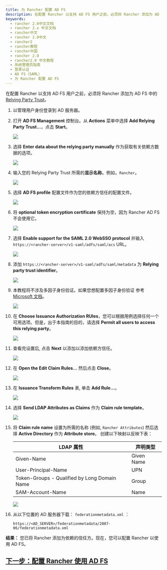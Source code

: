 ```yaml
---
title: 为 Rancher 配置 AD FS
description: 在配置 Rancher 以支持 AD FS 用户之前，必须将 Rancher 添加为 AD FS 中的 Relying Party Trust。
keywords:
  - rancher 2.0中文文档
  - rancher 2.x 中文文档
  - rancher中文
  - rancher 2.0中文
  - rancher2
  - rancher教程
  - rancher中国
  - rancher 2.0
  - rancher2.0 中文教程
  - 系统管理员指南
  - 登录认证
  - AD FS（SAML）
  - 为 Rancher 配置 AD FS
---
```


在配置 Rancher 以支持 AD FS 用户之前，必须将 Rancher 添加为 AD FS 中的 [Relying Party Trust](https://docs.microsoft.com/en-us/windows-server/identity/ad-fs/technical-reference/understanding-key-ad-fs-concepts)。

1. 以管理用户身份登录到 AD 服务器。

2. 打开 **AD FS Management** 控制台。从 **Actions** 菜单中选择 **Add Relying Party Trust...**，点击 **Start**。

   ![](/img/rancher/adfs/adfs-overview.png)

3. 选择 **Enter data about the relying party manually** 作为获取有关依赖方数据的选项。

   ![](/img/rancher/adfs/adfs-add-rpt-2.png)

4. 输入您的 Relying Party Trust 所需的**显示名称**。例如，`Rancher`。

   ![](/img/rancher/adfs/adfs-add-rpt-3.png)

5. 选择 **AD FS profile** 配置文件作为您的依赖方信任的配置文件。

   ![](/img/rancher/adfs/adfs-add-rpt-4.png)

6. 将 **optional token encryption certificate** 保持为空，因为 Rancher AD FS 不会使用它。

   ![](/img/rancher/adfs/adfs-add-rpt-5.png)

7. 选择 **Enable support for the SAML 2.0 WebSSO protocol**
   并输入`https://<rancher-server>/v1-saml/adfs/saml/acs` URL。

   ![](/img/rancher/adfs/adfs-add-rpt-6.png)

8. 添加 `https://<rancher-server>/v1-saml/adfs/saml/metadata` 为 **Relying party trust identifier**。

   ![](/img/rancher/adfs/adfs-add-rpt-7.png)

9. 本教程将不涉及多因子身份验证。如果您想配置多因子身份验证 参考 [Microsoft 文档](https://docs.microsoft.com/en-us/windows-server/identity/ad-fs/operations/configure-additional-authentication-methods-for-ad-fs)。

   ![](/img/rancher/adfs/adfs-add-rpt-8.png)

10. 在 **Choose Issuance Authorization RUles**，您可以根据用例选择任何一个可用选项。但是，出于本指南的目的，请选择 **Permit all users to access this relying party**。

    ![](/img/rancher/adfs/adfs-add-rpt-9.png)

11. 查看完设置后, 点击 **Next** 以添加以添加依赖方信任。

    ![](/img/rancher/adfs/adfs-add-rpt-10.png)

12. 在 **Open the Edit Claim Rules...** 然后点击 **Close**。

    ![](/img/rancher/adfs/adfs-add-rpt-11.png)

13. 在 **Issuance Transform Rules** 表, 单击 **Add Rule...**。

    ![](/img/rancher/adfs/adfs-edit-cr.png)

14. 选择 **Send LDAP Attributes as Claims** 作为 **Claim rule template**。

    ![](/img/rancher/adfs/adfs-add-tcr-1.png)

15. 将 **Claim rule name** 设置为所需的名称 (例如, `Rancher Attributes`) 然后选择 **Active Directory** 作为 **Attribute store**。 创建以下映射以反映下表：

    | LDAP 属性                                    | 声明类型   |
    | -------------------------------------------- | ---------- |
    | Given-Name                                   | Given Name |
    | User-Principal-Name                          | UPN        |
    | Token-Groups - Qualified by Long Domain Name | Group      |
    | SAM-Account-Name                             | Name       |

    ![](/img/rancher/adfs/adfs-add-tcr-2.png)

16. 从以下位置的 AD 服务器下载： `federationmetadata.xml` ：

    ```
    https://<AD_SERVER>/federationmetadata/2007-06/federationmetadata.xml
    ```

**结果：** 您已将 Rancher 添加为依赖的信任方。现在，您可以配置 Rancher 以使用 AD FS。

## [下一步：配置 Rancher 使用 AD FS](/docs/admin-settings/authentication/microsoft-adfs/rancher-adfs-setup/_index)
